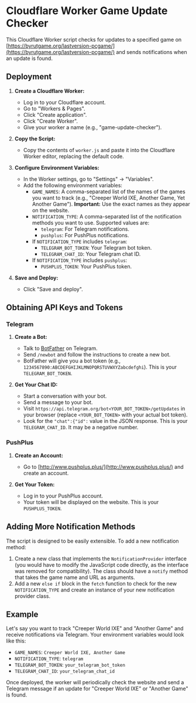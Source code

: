 # Cloudflare Worker Game Update Checker

This Cloudflare Worker script checks for updates to a specified game on [https://byrutgame.org/lastversion-pcgame/](https://byrutgame.org/lastversion-pcgame/) and sends notifications when an update is found.

## Deployment

1.  **Create a Cloudflare Worker:**
    *   Log in to your Cloudflare account.
    *   Go to "Workers & Pages".
    *   Click "Create application".
    *   Click "Create Worker".
    *   Give your worker a name (e.g., "game-update-checker").

2.  **Copy the Script:**
    *   Copy the contents of `worker.js` and paste it into the Cloudflare Worker editor, replacing the default code.

3.  **Configure Environment Variables:**
    *   In the Worker settings, go to "Settings" -> "Variables".
    *   Add the following environment variables:
        *   `GAME_NAMES`: A comma-separated list of the names of the games you want to track (e.g., "Creeper World IXE, Another Game, Yet Another Game"). **Important:** Use the exact names as they appear on the website.
        *   `NOTIFICATION_TYPE`: A comma-separated list of the notification methods you want to use. Supported values are:
            *   `telegram`: For Telegram notifications.
            *   `pushplus`: For PushPlus notifications.
        *   If `NOTIFICATION_TYPE` includes `telegram`:
            *   `TELEGRAM_BOT_TOKEN`: Your Telegram bot token.
            *   `TELEGRAM_CHAT_ID`: Your Telegram chat ID.
        *   If `NOTIFICATION_TYPE` includes `pushplus`:
            *   `PUSHPLUS_TOKEN`: Your PushPlus token.

4.  **Save and Deploy:**
    *   Click "Save and deploy".

## Obtaining API Keys and Tokens

### Telegram

1.  **Create a Bot:**
    *   Talk to [BotFather](https://telegram.me/BotFather) on Telegram.
    *   Send `/newbot` and follow the instructions to create a new bot.
    *   BotFather will give you a bot token (e.g., `1234567890:ABCDEFGHIJKLMNOPQRSTUVWXYZabcdefghi`). This is your `TELEGRAM_BOT_TOKEN`.

2.  **Get Your Chat ID:**
    *   Start a conversation with your bot.
    *   Send a message to your bot.
    *   Visit `https://api.telegram.org/bot<YOUR_BOT_TOKEN>/getUpdates` in your browser (replace `<YOUR_BOT_TOKEN>` with your actual bot token).
    *   Look for the `"chat":{"id":` value in the JSON response. This is your `TELEGRAM_CHAT_ID`. It may be a negative number.

### PushPlus

1.  **Create an Account:**
    *   Go to [http://www.pushplus.plus/](http://www.pushplus.plus/) and create an account.

2.  **Get Your Token:**
    *   Log in to your PushPlus account.
    *   Your token will be displayed on the website. This is your `PUSHPLUS_TOKEN`.

## Adding More Notification Methods

The script is designed to be easily extensible. To add a new notification method:

1.  Create a new class that implements the `NotificationProvider` interface (you would have to modify the JavaScript code directly, as the interface was removed for compatibility). The class should have a `notify` method that takes the game name and URL as arguments.
2.  Add a new `else if` block in the `fetch` function to check for the new `NOTIFICATION_TYPE` and create an instance of your new notification provider class.

## Example

Let's say you want to track "Creeper World IXE" and "Another Game" and receive notifications via Telegram. Your environment variables would look like this:

*   `GAME_NAMES`: `Creeper World IXE, Another Game`
*   `NOTIFICATION_TYPE`: `telegram`
*   `TELEGRAM_BOT_TOKEN`: `your_telegram_bot_token`
*   `TELEGRAM_CHAT_ID`: `your_telegram_chat_id`

Once deployed, the worker will periodically check the website and send a Telegram message if an update for "Creeper World IXE" or "Another Game" is found.
